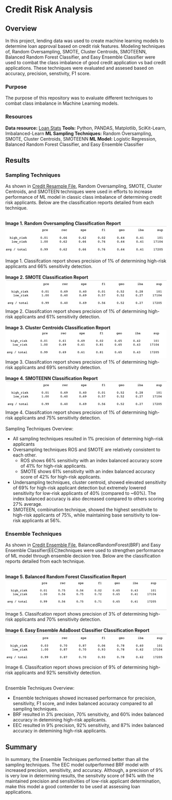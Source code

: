 # Credit Risk Analysis
## Overview
In this project, lending data was used to create machine learning models to determine loan approval based on credit risk features. Modeling techniques of, Random Oversampling, SMOTE, Cluster Centroids, SMOTEENN, Balanced Random Forest Classifier, and Easy Ensemble Classifier were used to combat the class imbalance of good credit application vs bad credit applications. These techniques were evaluated and assesed based on accuracy, precision, senstivity, F1 score. 

### Purpose
The purpose of this repository was to evaluate different techniques to combat class imbalance in Machine Learning models. 

### Resources
**Data resource:** [Loan Stats](/Module-17-Challenge-Resources/LoanStats_2019Q1.csv)
**Tools:** Python, PANDAS, Matplotlib, SciKit-Learn, Imbalanced-Learn
**ML Sampling Techniques:** Random Oversampling, SMOTE, Cluster Centroids, SMOTEENN
**ML Model:** Logistic Regression, Balanced Random Forest Classifier, and Easy Ensemble Classifier
<br>

## Results
### Sampling Techniques
As shown in [Credit Resample File](/Module-17-Challenge-Resources/credit_risk_resampling.ipynb), Random Oversampling, SMOTE, Cluster Centroids, and SMOTEEN techniques were used in efforts to increase performance of ML model in classic class imbalance of determining credit risk applicants. Below are the classification reports detailed from each technique.

<br>**Image 1. Random Oversampling Classification Report**
<br>![CR_ROS](/img/cr_ros.png)
<br>Image 1. Classifcation report shows precision of 1% of determining high-risk applicants and 66% sensitivity detection.
<br>
<br>**Image 2. SMOTE Classification Report**
<br>![CR_ROS](/img/cr_smote.png)
<br>Image 2. Classifcation report shows precision of 1% of determining high-risk applicants and 61% sensitivity detection.
<br>
<br>**Image 3. Cluster Centroids Classification Report**
<br>![CR_ROS](/img/cr_ccus.png)
<br>Image 3. Classifcation report shows precision of 1% of determining high-risk applicants and 69% sensitivity detection.
<br>
<br>**Image 4. SMOTEENN Classification Report**
<br>![CR_ROS](/img/cr_se.png)
<br>Image 4. Classifcation report shows precision of 1% of determining high-risk applicants and 75% sensitivity detection.
<br>
<br>Sampling Techniques Overview:
 - All sampling techniques resulted in 1% precision of determing high-risk applicants 
 - Oversampling techniques ROS and SMOTE are relatively consistent to each other.
    - ROS shows 66% sensitivity with an index balanced accuracy score of 41% for high-risk applicants.
    - SMOTE shows 61% sensitivity with an index balanced accuracy score of 42% for high-risk applicants.
 - Undersampling techniques, cluster centroid, showed elevated sensitivity of 69% for high-risk applicant detection but extremely lowered sensitivity for low-risk applicants of 40% (compared to ~60%). The index balanced accuracy is also decreased compared to others scoring 27% average.
 - SMOTEEN, combination technique, showed the highest sensitivite to high-risk applicants of 75%, while maintaining base sensitivity to low-risk applicants at 56%.
  
### Ensemble Techniques
As shown in [Credit Ensemble File](/Module-17-Challenge-Resources/credit_risk_ensemble.ipynb), BalancedRandomForest(BRF) and Easy Ensemble Classifier(EEC)techniques were used to strengthen performance of ML model through ensemble decision tree. Below are the classification reports detailed from each technique.

<br>**Image 5. Balanced Random Forest Classification Report**
<br>![CR_ROS](/img/cr_brf.png)
<br>Image 5. Classifcation report shows precision of 3% of determining high-risk applicants and 70% sensitivity detection.
<br>
<br>**Image 6. Easy Ensemble AdaBoost Classifier Classification Report**
<br>![CR_ROS](/img/cr_eec.png)
<br>Image 6. Classifcation report shows precision of 9% of determining high-risk applicants and 92% sensitivity detection.

<br>Ensemble Techniques Overview:
 - Ensemble techniques showed increased performance for precision, sensitivity, F1 score, and index balanced accuracy compared to all sampling techniques.  
 - BRF resulted in 3% precision, 70% sensitivity, and 60% index balanced accuracy in detemining high-risk applicants. 
 - EEC resulted in 9% precision, 92% sensitivity, and 87% index balanced accuracy in detemining high-risk applicants. 

## Summary
In summary, the Ensemble Techniques performed better than all the sampling techniques. The EEC model outperformed BRF model with increased precision, sensitivity, and accuracy. Although, a precision of 9% is very low in determining results, the sensitvity score of 94% with the maintained precision and sensitivities of low-risk applicant determination, make this model a good contender to be used at assessing loan applications. 
